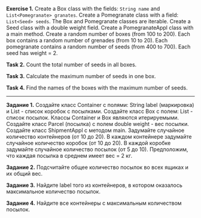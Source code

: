 **Exercise 1.**
Create a Box class with the fields: ``String name`` and ``List<Pomegranate> granates``.
Create a Pomegranate class with a field: ``List<Seed> seeds``.
The Box and Pomegranate classes are iterable.
Create a Seed class with a double weight field.
Create a PomegranateAppl class with a main method. Create a random number of boxes (from 100 to 200).
Each box contains a random number of grenades (from 10 to 20).
Each pomegranate contains a random number of seeds (from 400 to 700).
Each seed has weight = 2.

**Task 2.**
Count the total number of seeds in all boxes.

**Task 3.**
Calculate the maximum number of seeds in one box.

**Task 4.**
Find the names of the boxes with the maximum number of seeds.

___________________________________________________

**Задание 1.**
Создайте класс Container с полями: String label (маркировка) и List<Box> - список коробок с посылками.
Создайте класс Box с полем: List<Parcel> - список посылок.
Классы Container и Box являются итерируемыми.
Создайте класс Parcel (посылка) с полем double weight - вес посылки.
Создайте класс ShipmentAppl с методом main. 
Задумайте случайное количество контейнеров (от 10 до 20).
В каждом контейнере задумайте случайное количество коробок (от 10 до 20).
В каждой коробке задумайте случайное количество посылок (от 5 до 10).
Предположим, что каждая посылка в среднем имеет вес = 2 кг.

**Задание 2.**
Подсчитайте общее количество посылок во всех ящиках и их общий вес.

**Задание 3.**
Найдите label того из контейнеров, в котором оказалось максимальное количество посылок.

**Задание 4.**
Найдите все контейнеры с максимальным количеством посылок.







